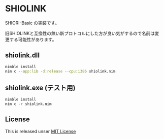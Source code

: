 # SHIOLINK

SHIORI-Basic の実装です。

旧SHIOLINKと互換性の無い新プロトコルにした方が良い気がするので名前は変更する可能性があります。

## shiolink.dll

```bash
nimble install
nim c --app:lib -d:release --cpu:i386 shiolink.nim
```

## shiolink.exe (テスト用)

```bash
nimble install
nim c -r shiolink.nim
```

## License

This is released unser [MIT License](https://narazaka.net/license/MIT?2018)
